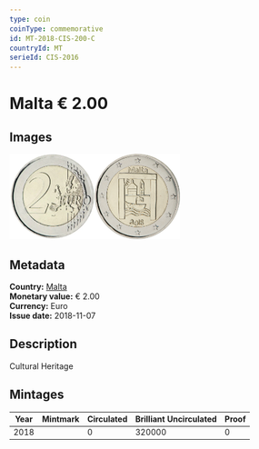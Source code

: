 ```yaml
---
type: coin
coinType: commemorative
id: MT-2018-CIS-200-C
countryId: MT
serieId: CIS-2016
---
```


# Malta € 2.00

## Images

<img src="../../Images/common-2007-200.webp" height="150" alt="Front image"><img src="Images/MT-2018-200.webp" height="150" alt="Back image">

## Metadata

**Country:** [Malta](../../Countries/Malta/index.md)\
**Monetary value:** € 2.00\
**Currency:** Euro\
**Issue date:** 2018-11-07

## Description

Cultural Heritage

## Mintages

| Year | Mintmark | Circulated | Brilliant Uncirculated | Proof |
| ---- | -------- | ---------- | ---------------------- | ----- |
| 2018 |          | 0          | 320000                 | 0     |
